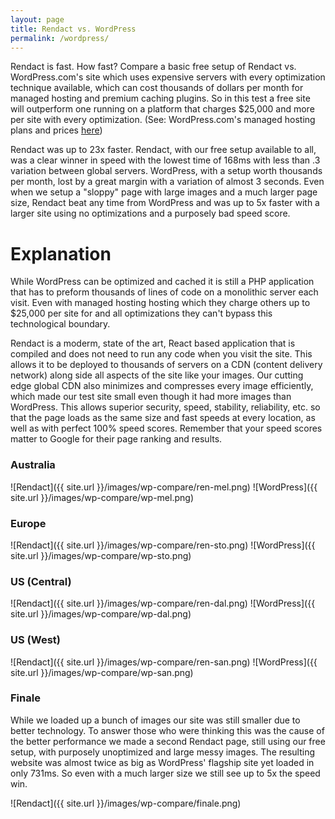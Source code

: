 ```yaml
---
layout: page
title: Rendact vs. WordPress
permalink: /wordpress/
---
```

Rendact is fast. How fast? Compare a basic free setup of Rendact vs. WordPress.com's site which uses expensive servers with every optimization technique available, which can cost thousands of dollars per month for managed hosting and premium caching plugins. So in this test a free site will outperform one running on a platform that charges $25,000 and more per site with every optimization. (See: WordPress.com's managed hosting plans and prices <a href="https://vip.wordpress.com/our-services/#hosting">here</a>)

Rendact was up to 23x faster.  Rendact, with our free setup available to all, was a clear winner in speed with the lowest time of 168ms with less than .3 variation between global servers. WordPress, with a setup worth thousands per month, lost by a great margin with a variation of almost 3 seconds.  Even when we setup a "sloppy" page with large images and a much larger page size, Rendact beat any time from WordPress and was up to 5x faster with a larger site using no optimizations and a purposely bad speed score.

# Explanation

While WordPress can be optimized and cached it is still a PHP application that has to preform thousands of lines of code on a monolithic server each visit. Even with managed hosting hosting which they charge others up to $25,000 per site for and all optimizations they can't bypass this technological boundary.

Rendact is a moderm, state of the art, React based application that is compiled and does not need to run any code when you visit the site. This allows it to be deployed to thousands of servers on a CDN (content delivery network) along side all aspects of the site like your images. Our cutting edge global CDN also minimizes and compresses every image efficiently, which made our test site small even though it had more images than WordPress. This allows superior security, speed, stability, reliability, etc. so that the page loads as the same size and fast speeds at every location, as well as with perfect 100% speed scores. Remember that your speed scores matter to Google for their page ranking and results.

### Australia

![Rendact]({{ site.url }}/images/wp-compare/ren-mel.png)
![WordPress]({{ site.url }}/images/wp-compare/wp-mel.png)

### Europe

![Rendact]({{ site.url }}/images/wp-compare/ren-sto.png)
![WordPress]({{ site.url }}/images/wp-compare/wp-sto.png)

### US (Central)

![Rendact]({{ site.url }}/images/wp-compare/ren-dal.png)
![WordPress]({{ site.url }}/images/wp-compare/wp-dal.png)

### US (West)

![Rendact]({{ site.url }}/images/wp-compare/ren-san.png)
![WordPress]({{ site.url }}/images/wp-compare/wp-san.png)

### Finale

While we loaded up a bunch of images our site was still smaller due to better technology. To answer those who were thinking this was the cause of the better performance we made a second Rendact page, still using our free setup, with purposely unoptimized and large messy images. The resulting website was almost twice as big as WordPress' flagship site yet loaded in only 731ms. So even with a much larger size we still see up to 5x the speed win.

![Rendact]({{ site.url }}/images/wp-compare/finale.png)
